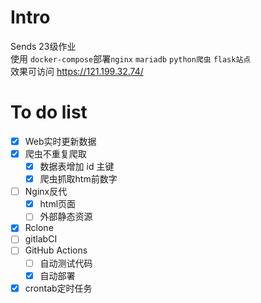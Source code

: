 # Intro
Sends 23级作业  
使用 `docker-compose`部署`nginx` `mariadb` `python爬虫` `flask站点`   
效果可访问 https://121.199.32.74/  

# To do list
- [x] Web实时更新数据
- [x] 爬虫不重复爬取
  - [x] 数据表增加 id 主键
  - [x] 爬虫抓取htm前数字
- [ ] Nginx反代
  - [x] html页面
  - [ ] 外部静态资源
- [x] Rclone
- [ ] gitlabCI
- [ ] GitHub Actions
  - [ ] 自动测试代码
  - [x] 自动部署
- [x] crontab定时任务

